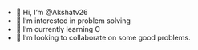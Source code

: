 - 👋 Hi, I’m @Akshatv26
- 👀 I’m interested in problem solving
- 🌱 I’m currently learning C
- 💞️ I’m looking to collaborate on some good problems.

<!---
Akshatv26/Akshatv26 is a ✨ special ✨ repository because its `README.md` (this file) appears on your GitHub profile.
You can click the Preview link to take a look at your changes.
--->
